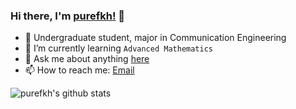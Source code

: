 ### Hi there, I'm [purefkh!](https://purefkh.xyz) 👋

- 📖 Undergraduate student, major in Communication Engineering
- 🌱 I’m currently learning ```Advanced Mathematics```
- 💬 Ask me about anything [here](https://github.com/purefkh/purefkh/issues)
- 📫 How to reach me: [Email](mailto:purefkh@gmail.com)

![purefkh's github stats](https://github-readme-stats.vercel.app/api?username=purefkh&show_icons=true&hide=["contribs","prs"])

